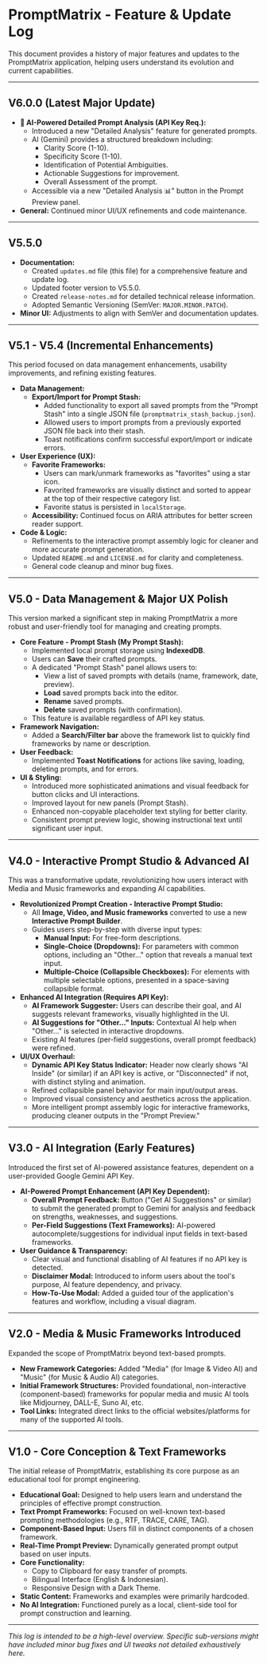 
# PromptMatrix - Feature & Update Log

This document provides a history of major features and updates to the PromptMatrix application, helping users understand its evolution and current capabilities.

---

## V6.0.0 (Latest Major Update)
*   **🔬 AI-Powered Detailed Prompt Analysis (API Key Req.):**
    *   Introduced a new "Detailed Analysis" feature for generated prompts.
    *   AI (Gemini) provides a structured breakdown including:
        *   Clarity Score (1-10).
        *   Specificity Score (1-10).
        *   Identification of Potential Ambiguities.
        *   Actionable Suggestions for improvement.
        *   Overall Assessment of the prompt.
    *   Accessible via a new "Detailed Analysis 📊" button in the Prompt Preview panel.
*   **General:** Continued minor UI/UX refinements and code maintenance.

---

## V5.5.0
*   **Documentation:**
    *   Created `updates.md` file (this file) for a comprehensive feature and update log.
    *   Updated footer version to V5.5.0.
    *   Created `release-notes.md` for detailed technical release information.
    *   Adopted Semantic Versioning (SemVer: `MAJOR.MINOR.PATCH`).
*   **Minor UI:** Adjustments to align with SemVer and documentation updates.

---

## V5.1 - V5.4 (Incremental Enhancements)

This period focused on data management enhancements, usability improvements, and refining existing features.

*   **Data Management:**
    *   **Export/Import for Prompt Stash:**
        *   Added functionality to export all saved prompts from the "Prompt Stash" into a single JSON file (`promptmatrix_stash_backup.json`).
        *   Allowed users to import prompts from a previously exported JSON file back into their stash.
        *   Toast notifications confirm successful export/import or indicate errors.
*   **User Experience (UX):**
    *   **Favorite Frameworks:**
        *   Users can mark/unmark frameworks as "favorites" using a star icon.
        *   Favorited frameworks are visually distinct and sorted to appear at the top of their respective category list.
        *   Favorite status is persisted in `localStorage`.
    *   **Accessibility:** Continued focus on ARIA attributes for better screen reader support.
*   **Code & Logic:**
    *   Refinements to the interactive prompt assembly logic for cleaner and more accurate prompt generation.
    *   Updated `README.md` and `LICENSE.md` for clarity and completeness.
    *   General code cleanup and minor bug fixes.

---

## V5.0 - Data Management & Major UX Polish

This version marked a significant step in making PromptMatrix a more robust and user-friendly tool for managing and creating prompts.

*   **Core Feature - Prompt Stash (My Prompt Stash):**
    *   Implemented local prompt storage using **IndexedDB**.
    *   Users can **Save** their crafted prompts.
    *   A dedicated "Prompt Stash" panel allows users to:
        *   View a list of saved prompts with details (name, framework, date, preview).
        *   **Load** saved prompts back into the editor.
        *   **Rename** saved prompts.
        *   **Delete** saved prompts (with confirmation).
    *   This feature is available regardless of API key status.
*   **Framework Navigation:**
    *   Added a **Search/Filter bar** above the framework list to quickly find frameworks by name or description.
*   **User Feedback:**
    *   Implemented **Toast Notifications** for actions like saving, loading, deleting prompts, and for errors.
*   **UI & Styling:**
    *   Introduced more sophisticated animations and visual feedback for button clicks and UI interactions.
    *   Improved layout for new panels (Prompt Stash).
    *   Enhanced non-copyable placeholder text styling for better clarity.
    *   Consistent prompt preview logic, showing instructional text until significant user input.

---

## V4.0 - Interactive Prompt Studio & Advanced AI

This was a transformative update, revolutionizing how users interact with Media and Music frameworks and expanding AI capabilities.

*   **Revolutionized Prompt Creation - Interactive Prompt Studio:**
    *   All **Image, Video, and Music frameworks** converted to use a new **Interactive Prompt Builder**.
    *   Guides users step-by-step with diverse input types:
        *   **Manual Input:** For free-form descriptions.
        *   **Single-Choice (Dropdowns):** For parameters with common options, including an "Other..." option that reveals a manual text input.
        *   **Multiple-Choice (Collapsible Checkboxes):** For elements with multiple selectable options, presented in a space-saving collapsible format.
*   **Enhanced AI Integration (Requires API Key):**
    *   **AI Framework Suggester:** Users can describe their goal, and AI suggests relevant frameworks, visually highlighted in the UI.
    *   **AI Suggestions for "Other..." Inputs:** Contextual AI help when "Other..." is selected in interactive dropdowns.
    *   Existing AI features (per-field suggestions, overall prompt feedback) were refined.
*   **UI/UX Overhaul:**
    *   **Dynamic API Key Status Indicator:** Header now clearly shows "AI Inside" (or similar) if an API key is active, or "Disconnected" if not, with distinct styling and animation.
    *   Refined collapsible panel behavior for main input/output areas.
    *   Improved visual consistency and aesthetics across the application.
    *   More intelligent prompt assembly logic for interactive frameworks, producing cleaner outputs in the "Prompt Preview."

---

## V3.0 - AI Integration (Early Features)

Introduced the first set of AI-powered assistance features, dependent on a user-provided Google Gemini API Key.

*   **AI-Powered Prompt Enhancement (API Key Dependent):**
    *   **Overall Prompt Feedback:** Button ("Get AI Suggestions" or similar) to submit the generated prompt to Gemini for analysis and feedback on strengths, weaknesses, and suggestions.
    *   **Per-Field Suggestions (Text Frameworks):** AI-powered autocomplete/suggestions for individual input fields in text-based frameworks.
*   **User Guidance & Transparency:**
    *   Clear visual and functional disabling of AI features if no API key is detected.
    *   **Disclaimer Modal:** Introduced to inform users about the tool's purpose, AI feature dependency, and privacy.
    *   **How-To-Use Modal:** Added a guided tour of the application's features and workflow, including a visual diagram.

---

## V2.0 - Media & Music Frameworks Introduced

Expanded the scope of PromptMatrix beyond text-based prompts.

*   **New Framework Categories:** Added "Media" (for Image & Video AI) and "Music" (for Music & Audio AI) categories.
*   **Initial Framework Structures:** Provided foundational, non-interactive (component-based) frameworks for popular media and music AI tools like Midjourney, DALL-E, Suno AI, etc.
*   **Tool Links:** Integrated direct links to the official websites/platforms for many of the supported AI tools.

---

## V1.0 - Core Conception & Text Frameworks

The initial release of PromptMatrix, establishing its core purpose as an educational tool for prompt engineering.

*   **Educational Goal:** Designed to help users learn and understand the principles of effective prompt construction.
*   **Text Prompt Frameworks:** Focused on well-known text-based prompting methodologies (e.g., RTF, TRACE, CARE, TAG).
*   **Component-Based Input:** Users fill in distinct components of a chosen framework.
*   **Real-Time Prompt Preview:** Dynamically generated prompt output based on user inputs.
*   **Core Functionality:**
    *   Copy to Clipboard for easy transfer of prompts.
    *   Bilingual Interface (English & Indonesian).
    *   Responsive Design with a Dark Theme.
*   **Static Content:** Frameworks and examples were primarily hardcoded.
*   **No AI Integration:** Functioned purely as a local, client-side tool for prompt construction and learning.

---
*This log is intended to be a high-level overview. Specific sub-versions might have included minor bug fixes and UI tweaks not detailed exhaustively here.*
